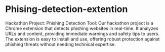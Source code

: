 # Phising-detection-extention
Hackathon Project: Phishing Detection Tool: Our hackathon project is a Chrome extension that detects phishing websites in real-time. It analyzes URLs and content, providing immediate warnings and safety tips to users. The extension is easy to install and use, offering robust protection against phishing threats without needing technical expertise.
